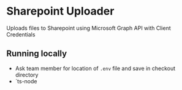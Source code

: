 # Sharepoint Uploader
Uploads files to Sharepoint using Microsoft Graph API with Client Credentials

## Running locally
* Ask team member for location of `.env` file and save in checkout directory
* `ts-node
